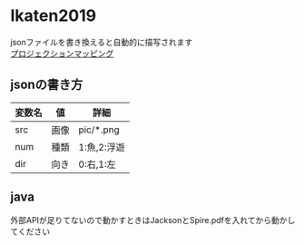 # Ikaten2019
jsonファイルを書き換えると自動的に描写されます  
[プロジェクションマッピング](https://akatsuki1910.github.io/Ikaten2019/index.html)  
## jsonの書き方
|変数名|値|詳細|
|--|--|--|
| src | 画像 | pic/*.png |
| num | 種類 | 1:魚,2:浮遊 |
| dir | 向き | 0:右,1:左 |

## java
外部APIが足りてないので動かすときはJacksonとSpire.pdfを入れてから動かしてください
